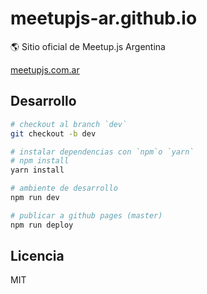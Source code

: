 # meetupjs-ar.github.io

:earth_americas: Sitio oficial de Meetup.js Argentina

[meetupjs.com.ar](http://meetupjs.com.ar/)

## Desarrollo

```bash
# checkout al branch `dev`
git checkout -b dev

# instalar dependencias con `npm`o `yarn`
# npm install
yarn install

# ambiente de desarrollo
npm run dev

# publicar a github pages (master)
npm run deploy
```

## Licencia

MIT
